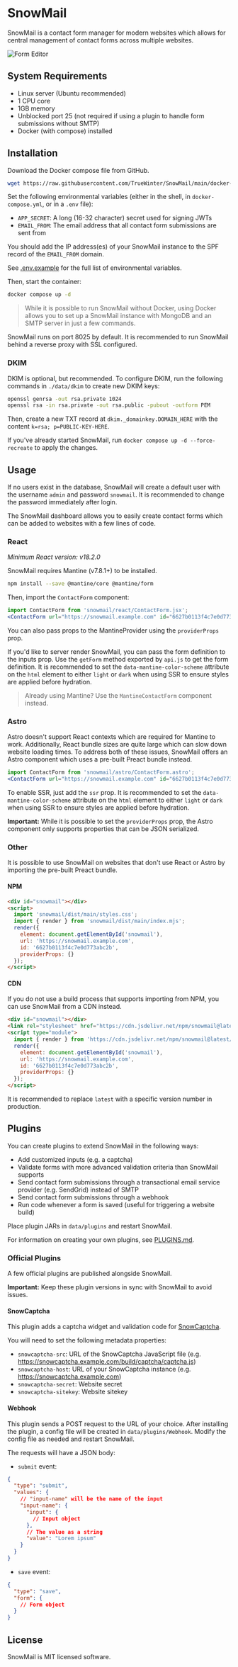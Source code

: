 # SnowMail

SnowMail is a contact form manager for modern websites which allows for central management of contact forms across multiple websites.

![Form Editor](.github/img/form-editor.png)

## System Requirements

- Linux server (Ubuntu recommended)
- 1 CPU core
- 1GB memory
- Unblocked port 25 (not required if using a plugin to handle form submissions without SMTP)
- Docker (with compose) installed

## Installation

Download the Docker compose file from GitHub.

```sh
wget https://raw.githubusercontent.com/TrueWinter/SnowMail/main/docker-compose.yml
```

Set the following environmental variables (either in the shell, in `docker-compose.yml`, or in a `.env` file):
- `APP_SECRET`: A long (16-32 character) secret used for signing JWTs
- `EMAIL_FROM`: The email address that all contact form submissions are sent from

You should add the IP address(es) of your SnowMail instance to the SPF record of the `EMAIL_FROM` domain.

See [.env.example](.env.example) for the full list of environmental variables.

Then, start the container:

```sh
docker compose up -d
```

> While it is possible to run SnowMail without Docker, using Docker allows you to set up a SnowMail instance with MongoDB and an SMTP server in just a few commands.

SnowMail runs on port 8025 by default. It is recommended to run SnowMail behind a reverse proxy with SSL configured.

### DKIM

DKIM is optional, but recommended. To configure DKIM, run the following commands in `./data/dkim` to create new DKIM keys:

```sh
openssl genrsa -out rsa.private 1024
openssl rsa -in rsa.private -out rsa.public -pubout -outform PEM
```

Then, create a new TXT record at `dkim._domainkey.DOMAIN_HERE` with the content `k=rsa; p=PUBLIC-KEY-HERE`.

If you've already started SnowMail, run `docker compose up -d --force-recreate` to apply the changes.

## Usage

If no users exist in the database, SnowMail will create a default user with the username `admin` and password `snowmail`. It is recommended to change the password immediately after login.

The SnowMail dashboard allows you to easily create contact forms which can be added to websites with a few lines of code.

### React

*Minimum React version: v18.2.0*

SnowMail requires Mantine (v7.8.1+) to be installed.

```sh
npm install --save @mantine/core @mantine/form
```

Then, import the `ContactForm` component:

```jsx
import ContactForm from 'snowmail/react/ContactForm.jsx';
<ContactForm url="https://snowmail.example.com" id="6627b0113f4c7e0d773abc2b"></ContactForm>
```

You can also pass props to the MantineProvider using the `providerProps` prop.

If you'd like to server render SnowMail, you can pass the form definition to the inputs prop. Use the `getForm` method exported by `api.js` to get the form definition. It is recommended to set the `data-mantine-color-scheme` attribute on the `html` element to either `light` or `dark` when using SSR to ensure styles are applied before hydration.

> Already using Mantine? Use the `MantineContactForm` component instead.

### Astro

Astro doesn't support React contexts which are required for Mantine to work. Additionally, React bundle sizes are quite large which can slow down website loading times. To address both of these issues, SnowMail offers an Astro component which uses a pre-built Preact bundle instead.

```jsx
import ContactForm from 'snowmail/astro/ContactForm.astro';
<ContactForm url="https://snowmail.example.com" id="6627b0113f4c7e0d773abc2b"></ContactForm>
```

To enable SSR, just add the `ssr` prop. It is recommended to set the `data-mantine-color-scheme` attribute on the `html` element to either `light` or `dark` when using SSR to ensure styles are applied before hydration.

**Important:** While it is possible to set the `providerProps` prop, the Astro component only supports properties that can be JSON serialized.

### Other

It is possible to use SnowMail on websites that don't use React or Astro by importing the pre-built Preact bundle.

#### NPM

```html
<div id="snowmail"></div>
<script>
  import 'snowmail/dist/main/styles.css';
  import { render } from 'snowmail/dist/main/index.mjs';
  render({
    element: document.getElementById('snowmail'),
    url: 'https://snowmail.example.com',
    id: '6627b0113f4c7e0d773abc2b',
    providerProps: {}
  });
</script>
```

#### CDN

If you do not use a build process that supports importing from NPM, you can use SnowMail from a CDN instead.

```html
<div id="snowmail"></div>
<link rel="stylesheet" href="https://cdn.jsdelivr.net/npm/snowmail@latest/dist/main/styles.min.css" />
<script type="module">
  import { render } from 'https://cdn.jsdelivr.net/npm/snowmail@latest/dist/main/index.mjs';
  render({
    element: document.getElementById('snowmail'),
    url: 'https://snowmail.example.com',
    id: '6627b0113f4c7e0d773abc2b',
    providerProps: {}
  });
</script>
```

It is recommended to replace `latest` with a specific version number in production.

## Plugins

You can create plugins to extend SnowMail in the following ways:
- Add customized inputs (e.g. a captcha)
- Validate forms with more advanced validation criteria than SnowMail supports
- Send contact form submissions through a transactional email service provider (e.g. SendGrid) instead of SMTP
- Send contact form submissions through a webhook
- Run code whenever a form is saved (useful for triggering a website build)

Place plugin JARs in `data/plugins` and restart SnowMail.

For information on creating your own plugins, see [PLUGINS.md](PLUGINS.md).

### Official Plugins

A few official plugins are published alongside SnowMail.

**Important:** Keep these plugin versions in sync with SnowMail to avoid issues.

#### SnowCaptcha

This plugin adds a captcha widget and validation code for [SnowCaptcha](https://github.com/TrueWinter/SnowCaptcha/).

You will need to set the following metadata properties:
- `snowcaptcha-src`: URL of the SnowCaptcha JavaScript file (e.g. https://snowcaptcha.example.com/build/captcha/captcha.js)
- `snowcaptcha-host`: URL of your SnowCaptcha instance (e.g. https://snowcaptcha.example.com)
- `snowcaptcha-secret`: Website secret
- `snowcaptcha-sitekey`: Website sitekey

#### Webhook

This plugin sends a POST request to the URL of your choice. After installing the plugin, a config file will be created in `data/plugins/Webhook`. Modify the config file as needed and restart SnowMail.

The requests will have a JSON body:
- `submit` event:
```json
{
  "type": "submit",
  "values": {
    // "input-name" will be the name of the input
    "input-name": {
      "input": {
        // Input object
      },
      // The value as a string
      "value": "Lorem ipsum"
    }
  }
}
```
- `save` event:
```json
{
  "type": "save",
  "form": {
    // Form object
  }
}
```

## License

SnowMail is MIT licensed software.
